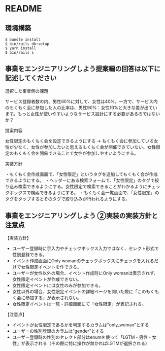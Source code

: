 # README

## 環境構築
```
$ bundle install
$ bin/rails db:setup
$ yarn install
$ bin/rails s
```

## 事業をエンジニアリングしよう提案編の回答は以下に記述してください

選択した事業側の課題

サービス登録者数の内、男性60%に対して、女性は40%。一方で、サービス内のもくもく会に参加した人の比率は、男性90%：女性10%と大きな差が出ています。もっと女性が使いやすいようなサービス設計にする必要があるのではないか？

提案内容

女性限定のもくもく会を設定できるようにする
→ もくもく会に参加している女性が少なく、女性が参加したいと思えるもくもく会が開催できていない。女性限定のもくもく会を開催できることで女性が参加しやすいようにする。

実装方針

・もくもく会作成画面で、「女性限定」というタグを追加してもくもく会が作成できるようにする。
・ヘッダーにある検索フォームで、「女性限定」のタグで絞り込み検索できるようにする。女性限定で検索できることがわかるようにチェックボックスで検索できるようにする。
・もくもく会一覧画面で、「女性限定」のタグをタップするとそのタグで絞り込みが行われるようにする。


## 事業をエンジニアリングしよう ②実装の実装方針と注意点

【実装方針】
- ユーザー登録時に手入力やチェックボックス入力ではなく、セレクト形式で性別登録できる。
- イベント作成画面にOnly womanのチェックボックスにチェックを入れるだけで女性限定イベントを作できる。
- ユーザーが女性以外の場合、イベント作成時にOnly womanは表示されず、女性限定イベントが作成できない。
- 女性限定イベントには女性のみが参加できる。
- 女性以外の場合、女性限定イベントの詳細ページを開いた際に「このもくもく会に参加する」が表示されない。
- 女性限定イベントは一覧・詳細画面にて「女性限定」が表記される。

【注意点】
- イベントが女性限定であるかを判定するカラムは"only_woman"とする
- ユーザーの性別登録のカラムは"gender"とする
- ユーザー登録時の性別のセレクト部分はenumを使って「LGTM・男性・女性」が表示される（その際に特に操作が無かればLGTMが選択される）